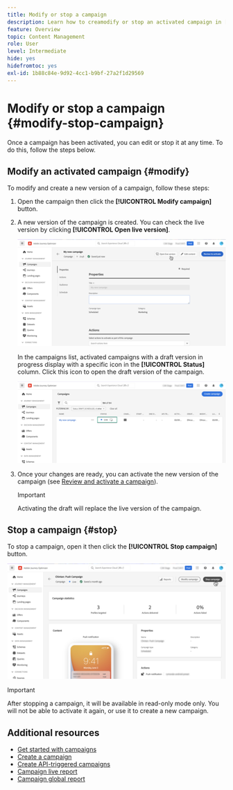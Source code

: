 ```yaml
---
title: Modify or stop a campaign
description: Learn how to creamodify or stop an activated campaign in [!DNL Journey Optimizer]
feature: Overview
topic: Content Management
role: User
level: Intermediate
hide: yes
hidefromtoc: yes
exl-id: 1b88c84e-9d92-4cc1-b9bf-27a2f1d29569
---
```

# Modify or stop a campaign {#modify-stop-campaign}

Once a campaign has been activated, you can edit or stop it at any time. To do this, follow the steps below.

## Modify an activated campaign {#modify}

To modify and create a new version of a campaign, follow these steps:

1. Open the campaign then click the **[!UICONTROL Modify campaign]** button.

1. A new version of the campaign is created. You can check the live version by clicking **[!UICONTROL Open live version]**.

    ![](assets/create-campaign-draft.png)

    In the campaigns list, activated campaigns with a draft version in progress display with a specific icon in the **[!UICONTROL Status]** column. Click this icon to open the draft version of the campaign.

    ![](assets/create-campaign-edit-list.png)

1. Once your changes are ready, you can activate the new version of the campaign (see [Review and activate a campaign](create-campaign.md#review-activate)).

    >[!IMPORTANT]
    >
    >Activating the draft will replace the live version of the campaign.

## Stop a campaign {#stop}

To stop a campaign, open it then click the **[!UICONTROL Stop campaign]** button.

![](assets/create-campaign-stop.png)

>[!IMPORTANT]
>
>After stopping a campaign, it will be available in read-only mode only. You will not be able to activate it again, or use it to create a new campaign.

## Additional resources

* [Get started with campaigns](get-started-with-campaigns.md)
* [Create a campaign](create-campaign.md)
* [Create API-triggered campaigns](api-triggered-campaigns.md)
* [Campaign live report](campaign-live-report.md)
* [Campaign global report](campaign-global-report.md)
